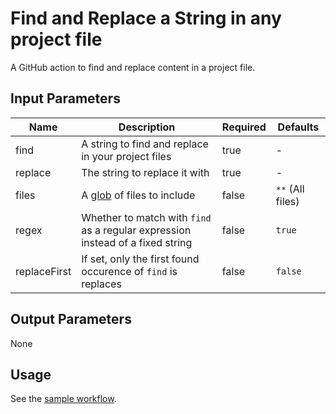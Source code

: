 # Find and Replace a String in any project file

A GitHub action to find and replace content in a project file.

## Input Parameters

| Name         | Description                                                                                | Required | Defaults         |
| ------------ | ------------------------------------------------------------------------------------------ | -------- | ---------------- |
| find         | A string to find and replace in your project files                                         | true     | -                |
| replace      | The string to replace it with                                                              | true     | -                |
| files        | A [glob](https://github.com/actions/toolkit/tree/master/packages/glob) of files to include | false    | `**` (All files) |
| regex        | Whether to match with `find` as a regular expression instead of a fixed string             | false    | `true`           |
| replaceFirst | If set, only the first found occurence of `find` is replaces                               | false    | `false`          |

## Output Parameters

None

## Usage

See the [sample workflow](../../examples/find-and-replace.example.yml).
